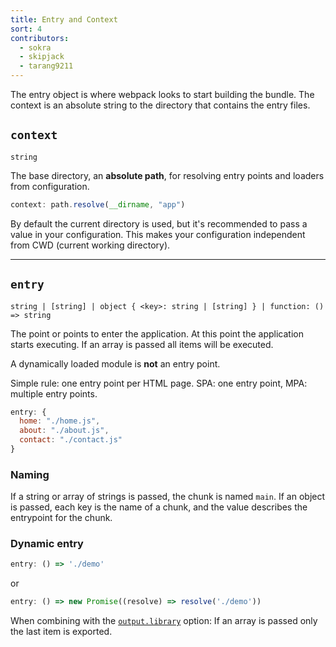 ```yaml
---
title: Entry and Context
sort: 4
contributors:
  - sokra
  - skipjack
  - tarang9211
---
```


The entry object is where webpack looks to start building the bundle. The context is an absolute string to the directory that contains the entry files.

## `context`

`string`

The base directory, an **absolute path**, for resolving entry points and loaders from configuration.

``` js
context: path.resolve(__dirname, "app")
```

By default the current directory is used, but it's recommended to pass a value in your configuration. This makes your configuration independent from CWD (current working directory).

---

## `entry`

`string | [string] | object { <key>: string | [string] } | function: () => string`

The point or points to enter the application. At this point the application starts executing. If an array is passed all items will be executed.

A dynamically loaded module is **not** an entry point.

Simple rule: one entry point per HTML page. SPA: one entry point, MPA: multiple entry points.

```js
entry: {
  home: "./home.js",
  about: "./about.js",
  contact: "./contact.js"
}
```

### Naming
If a string or array of strings is passed, the chunk is named `main`. If an object is passed, each key is the name of a chunk, and the value describes the entrypoint for the chunk.

### Dynamic entry

```js
entry: () => './demo'
```

or

```js
entry: () => new Promise((resolve) => resolve('./demo'))
```

When combining with the [`output.library`](/configuration/output#output-library) option: If an array is passed only the last item is exported.

